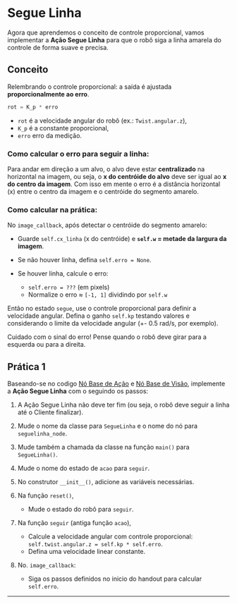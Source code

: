 # Segue Linha

Agora que aprendemos o conceito de controle proporcional, vamos implementar a **Ação Segue Linha** para que o robô siga a linha amarela do controle de forma suave e precisa.

## Conceito

Relembrando o controle proporcional: a saída é ajustada **proporcionalmente ao erro**.

```python
rot = K_p * erro
```

* `rot` é a velocidade angular do robô (ex.: `Twist.angular.z`),
* `K_p` é a constante proporcional,
* `erro` erro da medição.

### Como calcular o erro para seguir a linha:
Para andar em direção a um alvo, o alvo deve estar **centralizado** na horizontal na imagem, ou seja, o **x do centróide do alvo** deve ser igual ao **x do centro da imagem**. Com isso em mente o erro é a distância horizontal (x) entre o centro da imagem e o centróide do segmento amarelo.

### Como calcular na prática:
No `image_callback`, após detectar o centróide do segmento amarelo:

* Guarde `self.cx_linha` (x do centróide) e **`self.w` = metade da largura da imagem**.
* Se não houver linha, defina `self.erro = None`.
* Se houver linha, calcule o erro:

  * `self.erro = ???` (em pixels)
  * Normalize o erro ≈ `[-1, 1]` dividindo por `self.w` 

Então no estado `segue`, use o controle proporcional para definir a velocidade angular. Defina o ganho `self.kp` testando valores e considerando o limite da velocidade angular (+- 0.5 rad/s, por exemplo).

Cuidado com o sinal do erro! Pense quando o robô deve girar para a esquerda ou para a direita.

## Prática 1

Baseando-se no codigo [Nó Base de Ação](https://insper.github.io/robotica-computacional/modulos/03-laser-e-robo/util/base_action.py) e [Nó Base de Visão](https://insper.github.io/robotica-computacional/modulos/06-visao-p3/util/image_subscriber.py), implemente a **Ação Segue Linha** com o seguindo os passos:

1. A Ação Segue Linha não deve ter fim (ou seja, o robô deve seguir a linha até o Cliente finalizar).
1. Mude o nome da classe para `SegueLinha` e o nome do nó para `seguelinha_node`.
2. Mude também a chamada da classe na função `main()` para `SegueLinha()`.
3. Mude o nome do estado de `acao` para `seguir`.
4. No construtor `__init__()`, adicione as variáveis necessárias.
4. Na função `reset()`, 
    * Mude o estado do robô para `seguir`.

5. Na função `seguir` (antiga função `acao`), 
    * Calcule a velocidade angular com controle proporcional: `self.twist.angular.z = self.kp * self.erro`.
    * Defina uma velocidade linear constante.

6. No. `image_callback`:
   * Siga os passos definidos no inicio do handout para calcular `self.erro`.


---
